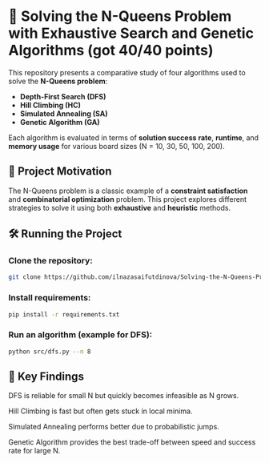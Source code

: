 # 🧩 Solving the N-Queens Problem with Exhaustive Search and Genetic Algorithms (got 40/40 points)

This repository presents a comparative study of four algorithms used to solve the **N-Queens problem**:

- **Depth-First Search (DFS)**
- **Hill Climbing (HC)**
- **Simulated Annealing (SA)**
- **Genetic Algorithm (GA)**

Each algorithm is evaluated in terms of **solution success rate**, **runtime**, and **memory usage** for various board sizes (N = 10, 30, 50, 100, 200).

## 🧠 Project Motivation

The N-Queens problem is a classic example of a **constraint satisfaction** and **combinatorial optimization** problem. This project explores different strategies to solve it using both **exhaustive** and **heuristic** methods.

## 🛠️ Running the Project

### Clone the repository:
```bash
git clone https://github.com/ilnazasaifutdinova/Solving-the-N-Queens-Problem-with-Exhaustive-Search-and-Genetic-Algorithms.git
```
### Install requirements:
```bash
pip install -r requirements.txt
```
### Run an algorithm (example for DFS):
```bash
python src/dfs.py --n 8
```

## 📌 Key Findings
DFS is reliable for small N but quickly becomes infeasible as N grows.

Hill Climbing is fast but often gets stuck in local minima.

Simulated Annealing performs better due to probabilistic jumps.

Genetic Algorithm provides the best trade-off between speed and success rate for large N.

